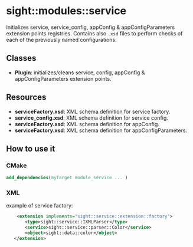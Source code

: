 # sight::modules::service

Initializes service, service_config, appConfig & appConfigParameters extension points registries.
Contains also `.xsd` files to perform checks of each of the previously named configurations.

## Classes

- **Plugin**: initializes/cleans service, config, appConfig & appConfigParameters extension points.

## Resources

- **serviceFactory.xsd**: XML schema definition for service factory.
- **service_config.xsd**: XML schema definition for service config.
- **serviceFactory.xsd**: XML schema definition for appConfig.
- **serviceFactory.xsd**: XML schema definition for appConfigParameters.

## How to use it

### CMake

```cmake
add_dependencies(myTarget module_service ... )
```

### XML

example of service factory:

 ```xml
     <extension implements="sight::service::extension::factory">
        <type>sight::service::IXMLParser</type>
        <service>sight::service::parser::Color</service>
        <object>sight::data::color</object>
    </extension>
 ```